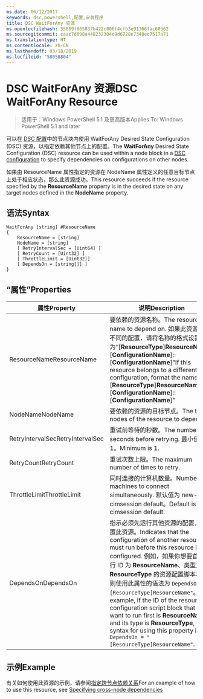```yaml
---
ms.date: 06/12/2017
keywords: dsc,powershell,配置,安装程序
title: DSC WaitForAny 资源
ms.openlocfilehash: 55869f665837b422c006f4cfb3e91366fac60362
ms.sourcegitcommit: caac7d098a448232304c9d6728e7340ec7517a71
ms.translationtype: HT
ms.contentlocale: zh-CN
ms.lasthandoff: 03/18/2019
ms.locfileid: "58058804"
---
```

# <a name="dsc-waitforany-resource"></a><span data-ttu-id="7c49a-103">DSC WaitForAny 资源</span><span class="sxs-lookup"><span data-stu-id="7c49a-103">DSC WaitForAny Resource</span></span>

> <span data-ttu-id="7c49a-104">适用于：Windows PowerShell 5.1 及更高版本</span><span class="sxs-lookup"><span data-stu-id="7c49a-104">Applies To: Windows PowerShell 5.1 and later</span></span>

<span data-ttu-id="7c49a-105">可以在 [DSC 配置](../../../configurations/configurations.md)中的节点块内使用 WaitForAny Desired State Configuration (DSC) 资源，以指定依赖其他节点上的配置。</span><span class="sxs-lookup"><span data-stu-id="7c49a-105">The **WaitForAny** Desired State Configuration (DSC) resource can be used within a node block in a [DSC configuration](../../../configurations/configurations.md) to specify dependencies on configurations on other nodes.</span></span>

<span data-ttu-id="7c49a-106">如果由 ResourceName 属性指定的资源在 NodeName 属性定义的任意目标节点上处于相应状态，那么此资源成功。</span><span class="sxs-lookup"><span data-stu-id="7c49a-106">This resource succeeds if the resource specified by the **ResourceName** property is in the desired state on any target nodes defined in the **NodeName** property.</span></span>


## <a name="syntax"></a><span data-ttu-id="7c49a-107">语法</span><span class="sxs-lookup"><span data-stu-id="7c49a-107">Syntax</span></span>

```
WaitForAny [string] #ResourceName
{
    ResourceName = [string]
    NodeName = [string]
    [ RetryIntervalSec = [Uint64] ]
    [ RetryCount = [Uint32] ]
    [ ThrottleLimit = [Uint32]]
    [ DependsOn = [string[]] ]
}
```

## <a name="properties"></a><span data-ttu-id="7c49a-108">“属性”</span><span class="sxs-lookup"><span data-stu-id="7c49a-108">Properties</span></span>

|  <span data-ttu-id="7c49a-109">属性</span><span class="sxs-lookup"><span data-stu-id="7c49a-109">Property</span></span>  |  <span data-ttu-id="7c49a-110">说明</span><span class="sxs-lookup"><span data-stu-id="7c49a-110">Description</span></span>   |
|---|---|
| <span data-ttu-id="7c49a-111">ResourceName</span><span class="sxs-lookup"><span data-stu-id="7c49a-111">ResourceName</span></span>| <span data-ttu-id="7c49a-112">要依赖的资源名称。</span><span class="sxs-lookup"><span data-stu-id="7c49a-112">The resource name to depend on.</span></span> <span data-ttu-id="7c49a-113">如果此资源属于不同的配置，请将名称的格式设置为“[__ResourceType__]__ResourceName__::[__ConfigurationName__]::[__ConfigurationName__]”</span><span class="sxs-lookup"><span data-stu-id="7c49a-113">If this resource belongs to a different configuration, format the name as "[__ResourceType__]__ResourceName__::[__ConfigurationName__]::[__ConfigurationName__]"</span></span>|
| <span data-ttu-id="7c49a-114">NodeName</span><span class="sxs-lookup"><span data-stu-id="7c49a-114">NodeName</span></span>| <span data-ttu-id="7c49a-115">要依赖的资源的目标节点。</span><span class="sxs-lookup"><span data-stu-id="7c49a-115">The target nodes of the resource to depend on.</span></span>|
| <span data-ttu-id="7c49a-116">RetryIntervalSec</span><span class="sxs-lookup"><span data-stu-id="7c49a-116">RetryIntervalSec</span></span>| <span data-ttu-id="7c49a-117">重试前等待的秒数。</span><span class="sxs-lookup"><span data-stu-id="7c49a-117">The number of seconds before retrying.</span></span> <span data-ttu-id="7c49a-118">最小值为 1。</span><span class="sxs-lookup"><span data-stu-id="7c49a-118">Minimum is 1.</span></span>|
| <span data-ttu-id="7c49a-119">RetryCount</span><span class="sxs-lookup"><span data-stu-id="7c49a-119">RetryCount</span></span>| <span data-ttu-id="7c49a-120">重试次数上限。</span><span class="sxs-lookup"><span data-stu-id="7c49a-120">The maximum number of times to retry.</span></span>|
| <span data-ttu-id="7c49a-121">ThrottleLimit</span><span class="sxs-lookup"><span data-stu-id="7c49a-121">ThrottleLimit</span></span>| <span data-ttu-id="7c49a-122">同时连接的计算机数量。</span><span class="sxs-lookup"><span data-stu-id="7c49a-122">Number of machines to connect simultaneously.</span></span> <span data-ttu-id="7c49a-123">默认值为 new-cimsession default。</span><span class="sxs-lookup"><span data-stu-id="7c49a-123">Default is new-cimsession default.</span></span>|
| <span data-ttu-id="7c49a-124">DependsOn</span><span class="sxs-lookup"><span data-stu-id="7c49a-124">DependsOn</span></span> | <span data-ttu-id="7c49a-125">指示必须先运行其他资源的配置，再配置此资源。</span><span class="sxs-lookup"><span data-stu-id="7c49a-125">Indicates that the configuration of another resource must run before this resource is configured.</span></span> <span data-ttu-id="7c49a-126">例如，如果你想要首先运行 ID 为 __ResourceName__、类型为 __ResourceType__ 的资源配置脚本块，则使用此属性的语法为 `DependsOn = "[ResourceType]ResourceName"`。</span><span class="sxs-lookup"><span data-stu-id="7c49a-126">For example, if the ID of the resource configuration script block that you want to run first is __ResourceName__ and its type is __ResourceType__, the syntax for using this property is `DependsOn = "[ResourceType]ResourceName"`.</span></span>|

## <a name="example"></a><span data-ttu-id="7c49a-127">示例</span><span class="sxs-lookup"><span data-stu-id="7c49a-127">Example</span></span>

<span data-ttu-id="7c49a-128">有关如何使用此资源的示例，请参阅[指定跨节点依赖关系](../../../configurations/crossNodeDependencies.md)</span><span class="sxs-lookup"><span data-stu-id="7c49a-128">For an example of how to use this resource, see [Specifying cross-node dependencies](../../../configurations/crossNodeDependencies.md)</span></span>
